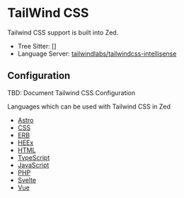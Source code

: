 # TailWind CSS

Tailwind CSS support is built into Zed.

- Tree Sitter: []
- Language Server: [tailwindlabs/tailwindcss-intellisense](https://github.com/tailwindlabs/tailwindcss-intellisense)

## Configuration

TBD: Document Tailwind CSS Configuration

Languages which can be used with Tailwind CSS in Zed

- [Astro](./astro.md)
- [CSS](./css.md)
- [ERB](./ruby#ERB.md)
- [HEEx](./elixir#HEEx.md)
- [HTML](./html.md)
- [TypeScript](./typescript.md)
- [JavaScript](./javascript.md)
- [PHP](./php.md)
- [Svelte](./svelte.md)
- [Vue](./vue.md)
